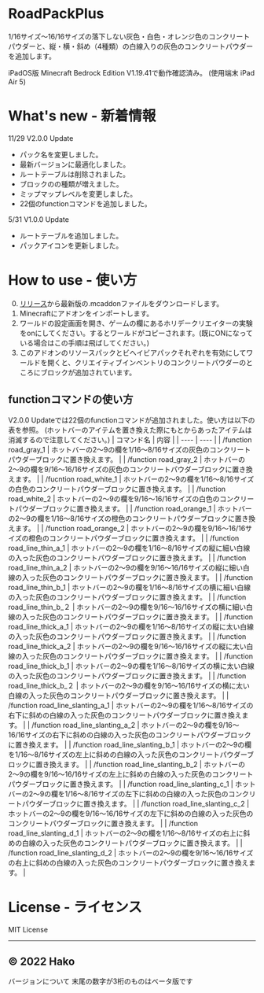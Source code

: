 # RoadPackPlus
1/16サイズ〜16/16サイズの落下しない灰色・白色・オレンジ色のコンクリートパウダーと、縦・横・斜め（4種類）の白線入りの灰色のコンクリートパウダーを追加します。

iPadOS版 Minecraft Bedrock Edition V1.19.41で動作確認済み。
(使用端末 iPad Air 5)

# What's new - 新着情報
11/29 V2.0.0 Update
- パック名を変更しました。
- 最新バージョンに最適化しました。
- ルートテーブルは削除されました。
- ブロックのの種類が増えました。
- ミップマップレベルを変更しました。
- 22個のfunctionコマンドを追加しました。

5/31 V1.0.0 Update 
- ルートテーブルを追加しました。
- パックアイコンを更新しました。

# How to use - 使い方
0. [リリース](https://github.com/HakoMC/RoadPackPlus/releases)から最新版の.mcaddonファイルをダウンロードします。
1. Minecraftにアドオンをインポートします。
2. ワールドの設定画面を開き、ゲームの欄にあるホリデークリエイターの実験をonにしてください。するとワールドがコピーされます。(既にONになっている場合はこの手順は飛ばしてください。)
3. このアドオンのリソースパックとビヘイビアパックそれぞれを有効にしてワールドを開くと、クリエイティブインベントリのコンクリートパウダーのところにブロックが追加されています。

## functionコマンドの使い方
V2.0.0 Updateでは22個のfunctionコマンドが追加されました。使い方は以下の表を参照。
(ホットバーのアイテムを置き換えた際にもとからあったアイテムは消滅するので注意してください。)
| コマンド名 | 内容 |
| ---- | ---- |
| /function road_gray_1 | ホットバーの2〜9の欄を1/16〜8/16サイズの灰色のコンクリートパウダーブロックに置き換えます。 |
| /function road_gray_2 | ホットバーの2〜9の欄を9/16〜16/16サイズの灰色のコンクリートパウダーブロックに置き換えます。 |
| /fucntion road_white_1 | ホットバーの2〜9の欄を1/16〜8/16サイズの白色のコンクリートパウダーブロックに置き換えます。 |
| /function road_white_2 | ホットバーの2〜9の欄を9/16〜16/16サイズの白色のコンクリートパウダーブロックに置き換えます。 |
| /function road_orange_1 | ホットバーの2〜9の欄を1/16〜8/16サイズの橙色のコンクリートパウダーブロックに置き換えます。 |
| /function road_orange_2 | ホットバーの2〜9の欄を9/16〜16/16サイズの橙色のコンクリートパウダーブロックに置き換えます。 |
| /function road_line_thin_a_1 | ホットバーの2〜9の欄を1/16〜8/16サイズの縦に細い白線の入った灰色のコンクリートパウダーブロックに置き換えます。 |
| /function road_line_thin_a_2 | ホットバーの2〜9の欄を9/16〜16/16サイズの縦に細い白線の入った灰色のコンクリートパウダーブロックに置き換えます。 |
| /function road_line_thin_b_1 | ホットバーの2〜9の欄を1/16〜8/16サイズの横に細い白線の入った灰色のコンクリートパウダーブロックに置き換えます。 |
| /function road_line_thin_b_２ | ホットバーの2〜9の欄を9/16〜16/16サイズの横に細い白線の入った灰色のコンクリートパウダーブロックに置き換えます。 |
| /function road_line_thick_a_1 | ホットバーの2〜9の欄を1/16〜8/16サイズの縦に太い白線の入った灰色のコンクリートパウダーブロックに置き換えます。 |
| /function road_line_thick_a_2 | ホットバーの2〜9の欄を9/16〜16/16サイズの縦に太い白線の入った灰色のコンクリートパウダーブロックに置き換えます。 |
| /function road_line_thick_b_1 | ホットバーの2〜9の欄を1/16〜8/16サイズの横に太い白線の入った灰色のコンクリートパウダーブロックに置き換えます。 |
| /function road_line_thick_b_２ | ホットバーの2〜9の欄を9/16〜16/16サイズの横に太い白線の入った灰色のコンクリートパウダーブロックに置き換えます。 |
| /function road_line_slanting_a_1 | ホットバーの2〜9の欄を1/16〜8/16サイズの右下に斜めの白線の入った灰色のコンクリートパウダーブロックに置き換えます。 |
| /function road_line_slanting_a_2 | ホットバーの2〜9の欄を9/16〜16/16サイズの右下に斜めの白線の入った灰色のコンクリートパウダーブロックに置き換えます。 |
| /function road_line_slanting_b_1 | ホットバーの2〜9の欄を1/16〜8/16サイズの左上に斜めの白線の入った灰色のコンクリートパウダーブロックに置き換えます。 |
| /function road_line_slanting_b_2 | ホットバーの2〜9の欄を9/16〜16/16サイズの左上に斜めの白線の入った灰色のコンクリートパウダーブロックに置き換えます。 |
| /function road_line_slanting_c_1 | ホットバーの2〜9の欄を1/16〜8/16サイズの左下に斜めの白線の入った灰色のコンクリートパウダーブロックに置き換えます。 |
| /function road_line_slanting_c_2 | ホットバーの2〜9の欄を9/16〜16/16サイズの左下に斜めの白線の入った灰色のコンクリートパウダーブロックに置き換えます。 |
| /function road_line_slanting_d_1 | ホットバーの2〜9の欄を1/16〜8/16サイズの右上に斜めの白線の入った灰色のコンクリートパウダーブロックに置き換えます。 |
| /function road_line_slanting_d_2 | ホットバーの2〜9の欄を9/16〜16/16サイズの右上に斜めの白線の入った灰色のコンクリートパウダーブロックに置き換えます。 |

# License - ライセンス
MIT License

---
© 2022 Hako
---
バージョンについて
末尾の数字が3桁のものはベータ版です
